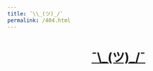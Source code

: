 ```yaml
---
title: ¯\\_(ツ)_/¯
permalink: /404.html
---
```

<h1 align="center">
  <a href="/">¯\_(ツ)_/¯</a>
</h1>

